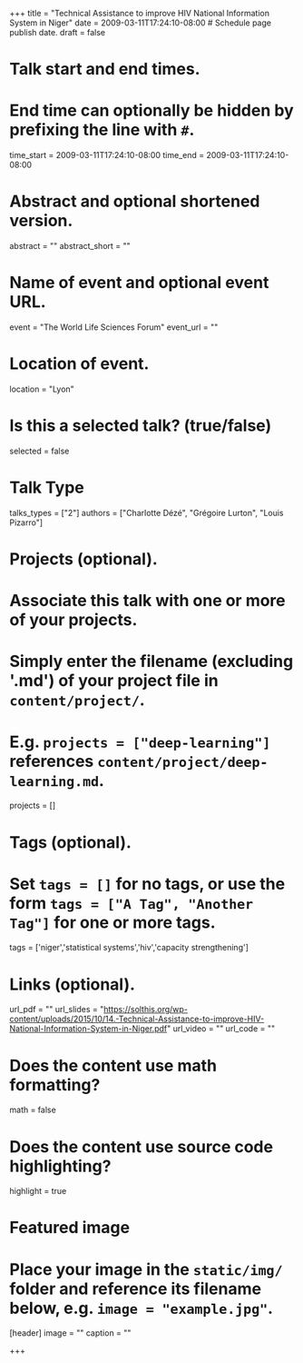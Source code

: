 +++
title = "Technical Assistance to improve HIV National Information System in Niger"
date = 2009-03-11T17:24:10-08:00  # Schedule page publish date.
draft = false

# Talk start and end times.
#   End time can optionally be hidden by prefixing the line with `#`.
time_start = 2009-03-11T17:24:10-08:00
time_end = 2009-03-11T17:24:10-08:00

# Abstract and optional shortened version.
abstract = ""
abstract_short = ""

# Name of event and optional event URL.
event = "The World Life Sciences Forum"
event_url = ""

# Location of event.
location = "Lyon"

# Is this a selected talk? (true/false)
selected = false

# Talk Type
talks_types =  ["2"]
authors = ["Charlotte Dézé", "Grégoire Lurton", "Louis Pizarro"]


# Projects (optional).
#   Associate this talk with one or more of your projects.
#   Simply enter the filename (excluding '.md') of your project file in `content/project/`.
#   E.g. `projects = ["deep-learning"]` references `content/project/deep-learning.md`.
projects = []

# Tags (optional).
#   Set `tags = []` for no tags, or use the form `tags = ["A Tag", "Another Tag"]` for one or more tags.
tags = ['niger','statistical systems','hiv','capacity strengthening']

# Links (optional).
url_pdf = ""
url_slides = "https://solthis.org/wp-content/uploads/2015/10/14.-Technical-Assistance-to-improve-HIV-National-Information-System-in-Niger.pdf"
url_video = ""
url_code = ""

# Does the content use math formatting?
math = false

# Does the content use source code highlighting?
highlight = true

# Featured image
# Place your image in the `static/img/` folder and reference its filename below, e.g. `image = "example.jpg"`.
[header]
image = ""
caption = ""

+++
